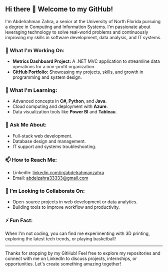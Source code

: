 ## Hi there 👋 Welcome to my GitHub!

I'm Abdelrahman Zahra, a senior at the University of North Florida pursuing a degree in Computing and Information Systems. I'm passionate about leveraging technology to solve real-world problems and continuously improving my skills in software development, data analysis, and IT systems.

### 🔭 What I'm Working On:
- **Metrics Dashboard Project:** A .NET MVC application to streamline data operations for a non-profit organization.
- **GitHub Portfolio:** Showcasing my projects, skills, and growth in programming and system design.

### 🌱 What I'm Learning:
- Advanced concepts in **C#, Python**, and **Java**.
- Cloud computing and deployment with **Azure**.
- Data visualization tools like **Power BI** and **Tableau**.

### 💬 Ask Me About:
- Full-stack web development.
- Database design and management.
- IT support and systems troubleshooting.

### 📫 How to Reach Me:
- LinkedIn: [linkedin.com/in/abdelrahmanzahra](https://linkedin.com/in/abdelrahmanzahra)
- Email: abdelzahra33333@gmail.com

### 👯 I’m Looking to Collaborate On:
- Open-source projects in web development or data analytics.
- Building tools to improve workflow and productivity.

### ⚡ Fun Fact:
When I'm not coding, you can find me experimenting with 3D printing, exploring the latest tech trends, or playing basketball!

---

Thanks for stopping by my GitHub! Feel free to explore my repositories and connect with me on LinkedIn to discuss projects, internships, or opportunities. Let's create something amazing together!
